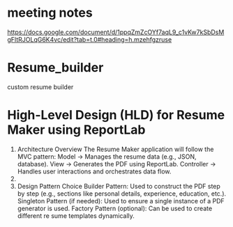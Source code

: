 # meeting notes
https://docs.google.com/document/d/1ppqZmZcOYf7aqL9_c1vKw7kSbDsMgFltRJOLqG6K4vc/edit?tab=t.0#heading=h.mzehfgzruse

# Resume_builder
custom resume builder

# High-Level Design (HLD) for Resume Maker using ReportLab
1. Architecture Overview
The Resume Maker application will follow the MVC pattern:
Model → Manages the resume data (e.g., JSON, database).
View → Generates the PDF using ReportLab.
Controller → Handles user interactions and orchestrates data flow.
2. 
2. Design Pattern Choice
Builder Pattern: Used to construct the PDF step by step (e.g., sections like personal details, experience, education, etc.).
Singleton Pattern (if needed): Used to ensure a single instance of a PDF generator is used.
Factory Pattern (optional): Can be used to create different re sume templates dynamically.